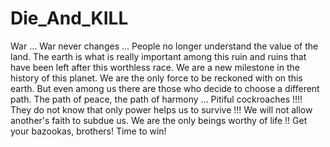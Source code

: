 # Die_And_KILL

War ... War never changes ... People no longer understand the value of the land. The earth is what is really important among this ruin and ruins that have been left after this worthless race. We are a new milestone in the history of this planet. We are the only force to be reckoned with on this earth. But even among us there are those who decide to choose a different path. The path of peace, the path of harmony ... Pitiful cockroaches !!!! They do not know that only power helps us to survive !!! We will not allow another's faith to subdue us. We are the only beings worthy of life !! Get your bazookas, brothers! Time to win!
